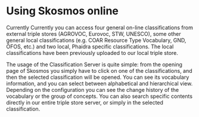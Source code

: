 # Using Skosmos online

Currently Currently you can access four general on-line classifications from external triple stores (AGROVOC, Eurovoc, STW, UNESCO), some other general local classifications (e.g. COAR Resource Type Vocabulary, GND, ÖFOS, etc.) and two local, Phaidra specific classifications.
The local classifications have been previously  uploaded to our local triple store.

The usage of the Classification Server is quite simple: from the opening page of Skosmos you simply have to click on one of the classifications, and then the selected classification will be opened. You can see its vocabulary information, and you can select between alphabetical and hierarchical view. Depending on the configuration you can see the change history of the vocabulary or the group of concepts. You can also search specific contents directly in our entire triple store server, or simply in the selected classification.